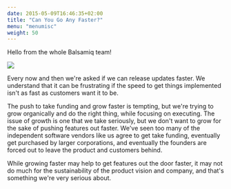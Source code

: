 ```yaml
---
date: 2015-05-09T16:46:35+02:00
title: "Can You Go Any Faster?"
menu: "menumisc"
weight: 50
---
```

Hello from the whole Balsamiq team!

![](https://media.balsamiq.com/img/hero-team-framed.png)

Every now and then we're asked if we can release updates faster. We understand that it can be frustrating if the speed to get things implemented isn't as fast as customers want it to be.

The push to take funding and grow faster is tempting, but we're trying to grow organically and do the right thing, while focusing on executing. The issue of growth is one that we take seriously, but we don't want to grow for the sake of pushing features out faster. We've seen too many of the independent software vendors like us agree to get take funding, eventually get purchased by larger corporations, and eventually the founders are forced out to leave the product and customers behind.

While growing faster may help to get features out the door faster, it may not do much for the sustainability of the product vision and company, and that's something we're very serious about.
